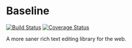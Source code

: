 # Baseline

[![Build Status][1]][2] [![Coverage Status][3]][4]

A more saner rich text editing library for the web.

[1]: https://secure.travis-ci.org/cooper-software/baseline.svg
[2]: https://travis-ci.org/cooper-software/baseline
[3]: http://img.shields.io/coveralls/cooper-software/baseline.svg
[4]: https://coveralls.io/r/cooper-software/baseline